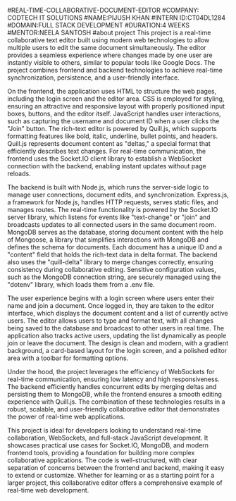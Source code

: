 #REAL-TIME-COLLABORATIVE-DOCUMENT-EDITOR #COMPANY: CODTECH IT SOLUTIONS #NAME:PIJUSH KHAN #INTERN ID:CT04DL1284 #DOMAIN:FULL STACK DEVELOPMENT #DURATION:4 WEEKS #MENTOR:NEELA SANTOSH #about project This project is a real-time collaborative text editor built using modern web technologies to allow multiple users to edit the same document simultaneously. The editor provides a seamless experience where changes made by one user are instantly visible to others, similar to popular tools like Google Docs. The project combines frontend and backend technologies to achieve real-time synchronization, persistence, and a user-friendly interface.

On the frontend, the application uses HTML to structure the web pages, including the login screen and the editor area. CSS is employed for styling, ensuring an attractive and responsive layout with properly positioned input boxes, buttons, and the editor itself. JavaScript handles user interactions, such as capturing the username and document ID when a user clicks the "Join" button. The rich-text editor is powered by Quill.js, which supports formatting features like bold, italic, underline, bullet points, and headers. Quill.js represents document content as "deltas," a special format that efficiently describes text changes. For real-time communication, the frontend uses the Socket.IO client library to establish a WebSocket connection with the backend, enabling instant updates without page reloads.

The backend is built with Node.js, which runs the server-side logic to manage user connections, document edits, and synchronization. Express.js, a framework for Node.js, handles HTTP requests, serves static files, and manages routes. The real-time functionality is powered by the Socket.IO server library, which listens for events like "text-change" or "join" and broadcasts updates to all connected users in the same document room. MongoDB serves as the database, storing document content with the help of Mongoose, a library that simplifies interactions with MongoDB and defines the schema for documents. Each document has a unique ID and a "content" field that holds the rich-text data in delta format. The backend also uses the "quill-delta" library to merge changes correctly, ensuring consistency during collaborative editing. Sensitive configuration values, such as the MongoDB connection string, are securely managed using the "dotenv" library, which loads them from a .env file.

The user experience begins with a login screen where users enter their name and join a document. Once logged in, they are taken to the editor interface, which displays the document content and a list of currently active users. The editor allows users to type and format text, with all changes being saved to the database and broadcast to other users in real time. The application also tracks active users, updating the list dynamically as people join or leave the document. The design is clean and modern, with a gradient background, a card-based layout for the login screen, and a polished editor area with a toolbar for formatting options.

Under the hood, the project leverages the efficiency of WebSockets for real-time communication, ensuring low latency and high responsiveness. The backend efficiently handles concurrent edits by merging deltas and persisting them to MongoDB, while the frontend ensures a smooth editing experience with Quill.js. The combination of these technologies results in a robust, scalable, and user-friendly collaborative editor that demonstrates the power of real-time web applications.

This project is ideal for developers looking to understand real-time collaboration, WebSockets, and full-stack JavaScript development. It showcases practical use cases for Socket.IO, MongoDB, and modern frontend tools, providing a foundation for building more complex collaborative applications. The code is well-structured, with clear separation of concerns between the frontend and backend, making it easy to extend or customize. Whether for learning or as a starting point for a larger project, this collaborative editor offers a comprehensive example of real-time web development.
